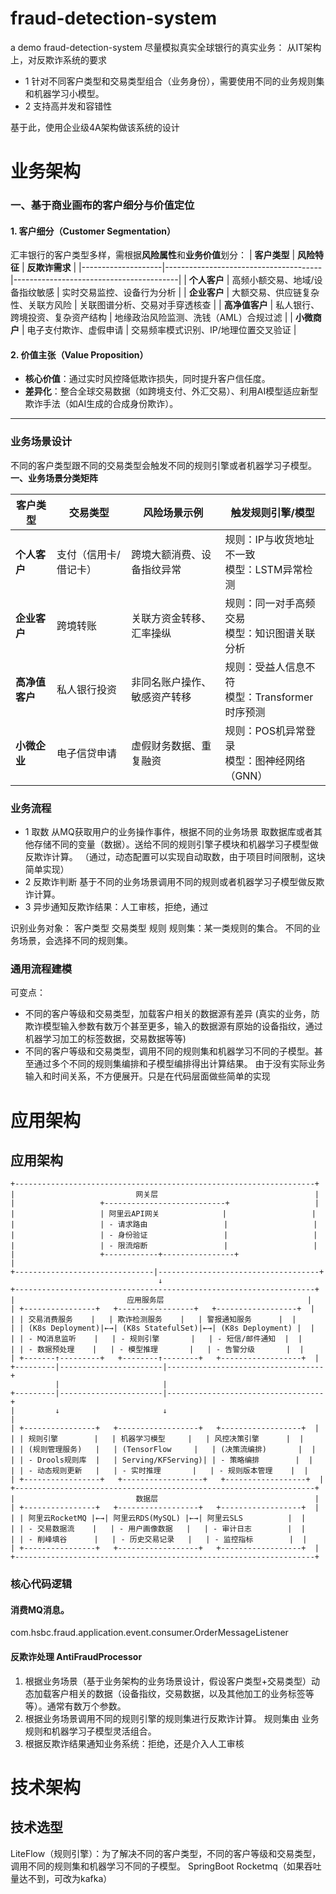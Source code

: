 # fraud-detection-system
a demo fraud-detection-system
尽量模拟真实全球银行的真实业务：
从IT架构上，对反欺诈系统的要求
* 1 针对不同客户类型和交易类型组合（业务身份），需要使用不同的业务规则集和机器学习小模型。
* 2 支持高并发和容错性

基于此，使用企业级4A架构做该系统的设计

# 业务架构
### **一、基于商业画布的客户细分与价值定位**

#### **1. 客户细分（Customer Segmentation）**
汇丰银行的客户类型多样，需根据**风险属性**和**业务价值**划分：
| **客户类型**       | **风险特征**                          | **反欺诈需求**                          |
|--------------------|---------------------------------------|-----------------------------------------|
| **个人客户**       | 高频小额交易、地域/设备指纹敏感      | 实时交易监控、设备行为分析              |
| **企业客户**       | 大额交易、供应链复杂性、关联方风险    | 关联图谱分析、交易对手穿透核查            |
| **高净值客户**     | 私人银行、跨境投资、复杂资产结构      | 地缘政治风险监测、洗钱（AML）合规过滤     |
| **小微商户**       | 电子支付欺诈、虚假申请                | 交易频率模式识别、IP/地理位置交叉验证   |

#### **2. 价值主张（Value Proposition）**
- **核心价值**：通过实时风控降低欺诈损失，同时提升客户信任度。
- **差异化**：整合全球交易数据（如跨境支付、外汇交易）、利用AI模型适应新型欺诈手法（如AI生成的合成身份欺诈）。

---

### 业务场景设计
不同的客户类型跟不同的交易类型会触发不同的规则引擎或者机器学习子模型。
**一、业务场景分类矩阵**

| **客户类型**       | **交易类型**       | **风险场景示例**                  | **触发规则引擎/模型**              |
|--------------------|--------------------|-----------------------------------|----------------------------------|
| **个人客户**       | 支付（信用卡/借记卡） | 跨境大额消费、设备指纹异常       | 规则：IP与收货地址不一致<br>模型：LSTM异常检测 |
| **企业客户**       | 跨境转账           | 关联方资金转移、汇率操纵         | 规则：同一对手高频交易<br>模型：知识图谱关联分析 |
| **高净值客户**     | 私人银行投资       | 非同名账户操作、敏感资产转移     | 规则：受益人信息不符<br>模型：Transformer时序预测 |
| **小微企业**       | 电子信贷申请       | 虚假财务数据、重复融资           | 规则：POS机异常登录<br>模型：图神经网络（GNN） |

###  业务流程
* 1 取数
  从MQ获取用户的业务操作事件，根据不同的业务场景 取数据库或者其他存储不同的变量（数据）。送给不同的规则引擎子模块和机器学习子模型做反欺诈计算。 
（通过，动态配置可以实现自动取数，由于项目时间限制，这块简单实现）
* 2 反欺诈判断
 基于不同的业务场景调用不同的规则或者机器学习子模型做反欺诈计算。
* 3  异步通知反欺诈结果：人工审核，拒绝，通过


识别业务对象：
客户类型
交易类型
规则
规则集：某一类规则的集合。 不同的业务场景，会选择不同的规则集。


### 通用流程建模
可变点：
* 不同的客户等级和交易类型，加载客户相关的数据源有差异 (真实的业务，防欺诈模型输入参数有数万个甚至更多，输入的数据源有原始的设备指纹，通过机器学习加工的标签数据，交易数据等等)
* 不同的客户等级和交易类型，调用不同的规则集和机器学习不同的子模型。甚至通过多个不同的规则集编排和子模型编排得出计算结果。
由于没有实际业务输入和时间关系，不方便展开。只是在代码层面做些简单的实现
# 应用架构
## 应用架构
```
+-------------------------------------------------------------------+
|                           网关层                                   |
|                   +---------------------------+                   |
|                   | 阿里云API网关              |                   |
|                   | - 请求路由                 |                   |
|                   | - 身份验证                 |                   |
|                   | - 限流熔断                 |                   |
|                   +------------+----------------+                   |
+-------------------------------|------------------------------------+
                                 ↓
+-------------------------------------------------------------------+
|                         应用服务层                                |
| +----------------+   +-----------------+   +------------------+  |
| | 交易消费服务    |   | 欺诈检测服务    |   | 警报通知服务      |  |
| | (K8s Deployment)|←→| (K8s StatefulSet)|←→| (K8s Deployment) |  |
| | - MQ消息监听    |   | - 规则引擎       |   | - 短信/邮件通知  |  |
| | - 数据预处理    |   | - 模型推理       |   | - 告警分级       |  |
| +-------↑---------+   +--------↑--------+   +------------------+  |
+---------|-----------------------|-----------------------------------+
          |                       |
+---------|-----------------------|-----------------------------------+
|         ↓                       ↓                                   |
| +----------------+   +------------------+   +------------------+  |
| | 规则引擎        |   | 机器学习模型     |   | 风控决策引擎      |  |
| | (规则管理服务)   |   | (TensorFlow     |   | (决策流编排)       |  |
| | - Drools规则库  |   | Serving/KFServing)| | - 策略编排        |  |
| | - 动态规则更新   |   | - 实时推理       |   | - 规则版本管理    |  |
| +-----------------+   +------------------+   +------------------+  |
+-------------------------------------------------------------------+
|                           数据层                                   |
| +----------------+   +------------------+   +------------------+  |
| | 阿里云RocketMQ |←→| 阿里云RDS(MySQL) |←→| 阿里云SLS          |  |
| | - 交易数据流    |   | - 用户画像数据   |   | - 审计日志        |  |
| | - 削峰填谷      |   | - 历史交易记录   |   | - 监控指标        |  |
| +----------------+   +------------------+   +------------------+  |
+-------------------------------------------------------------------+
```

### 核心代码逻辑
####  消费MQ消息。
   com.hsbc.fraud.application.event.consumer.OrderMessageListener

#### 反欺诈处理 AntiFraudProcessor
   1. 根据业务场景（基于业务架构的业务场景设计，假设客户类型+交易类型）动态加载客户相关的数据（设备指纹，交易数据，以及其他加工的业务标签等等）。通常有数万个参数。
   2. 根据业务场景调用不同的规则引擎的规则集进行反欺诈计算。 规则集由 业务规则和机器学习子模型灵活组合。
   3. 根据反欺诈结果通知业务系统：拒绝，还是介入人工审核
   



# 技术架构
## 技术选型
LiteFlow（规则引擎）：为了解决不同的客户类型，不同的客户等级和交易类型，调用不同的规则集和机器学习不同的子模型。
SpringBoot
Rocketmq（如果吞吐量达不到，可改为kafka）

